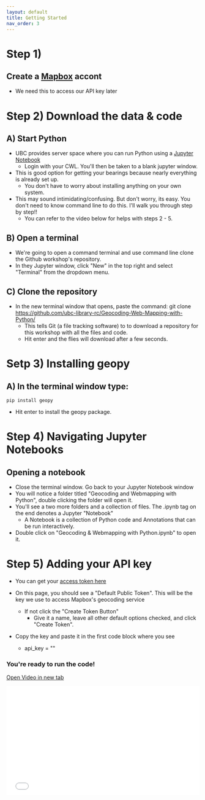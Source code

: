```yaml
---
layout: default
title: Getting Started
nav_order: 3
---
```


# Step 1) 
## Create a [Mapbox](https://mapbox.com) accont
  * We need this to access our API key later

# Step 2) Download the data & code
## A) Start Python
* UBC provides server space where you can run Python using a [Jupyter Notebook](https://ubc.syzygy.ca/jupyter)
  * Login with your CWL.  You'll then be taken to a blank jupyter window.
* This is good option for getting your bearings because nearly everything is already set up.
  * You don't have to worry about installing anything on your own system.
* This may sound intimidating/confusing.  But don't worry, its easy.  You don't need to know command line to do this.  I'll walk you through step by step!!
  * You can refer to the video below for helps with steps 2 - 5. 


## B) Open a terminal
* We're going to open a command terminal and use command line clone the Github workshop's repository.
* In they Jupyter window, click "New" in the top right and select "Terminal" from the dropdown menu.

## C) Clone the repository
* In the new terminal window that opens, paste the command:
  git clone https://github.com/ubc-library-rc/Geocoding-Web-Mapping-with-Python/
  * This tells Git (a file tracking software) to to download a repository for this workshop with all the files and code.
  * Hit enter and the flies will download after a few seconds.


# Setp 3) Installing geopy
## A) In the terminal window type:
    pip install geopy
* Hit enter to install the geopy package. 

# Step 4) Navigating Jupyter Notebooks
## Opening a notebook
* Close the terminal window. Go back to your Jupyter Notebook window
* You will notice a folder titled "Geocoding and Webmapping with Python", double clicking the folder will open it.
* You'll see a two more folders and a collection of files.  The .ipynb tag on the end denotes a Jupyter "Notebook"
  * A Notebook is a collection of Python code and Annotations that can be run interactively.
* Double click on "Geocoding & Webmapping with Python.ipynb" to open it.

# Step 5) Adding your API key

* You can get your [access token here](https://account.mapbox.com/access-tokens/)
* On this page, you should see a "Default Public Token".  This will be the key we use to access Mapbox's geocoding service
  * If not click the "Create Token Button"
    * Give it a name, leave all other default options checked, and click "Create Token".

* Copy the key and paste it in the first code block where you see
  * api_key = ""

### You're ready to run the code!


<a href="SetUp.mp4" target="_blank">Open Video in new tab</a>

<div style="overflow: hidden;
  padding-top: 56.25%;
  position: relative">
  <iframe src="SetUp.mp4" title="Processes" scrolling="no" frameborder="0"
    style="border: 0;
   height: 100%;
   left: 0;
   position: absolute;
   top: 0;
   width: 100%;">
   <p>Your browser does not support iframes.</p>
 </iframe>
</div>


